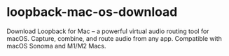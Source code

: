 # loopback-mac-os-download
Download Loopback for Mac – a powerful virtual audio routing tool for macOS. Capture, combine, and route audio from any app. Compatible with macOS Sonoma and M1/M2 Macs.
